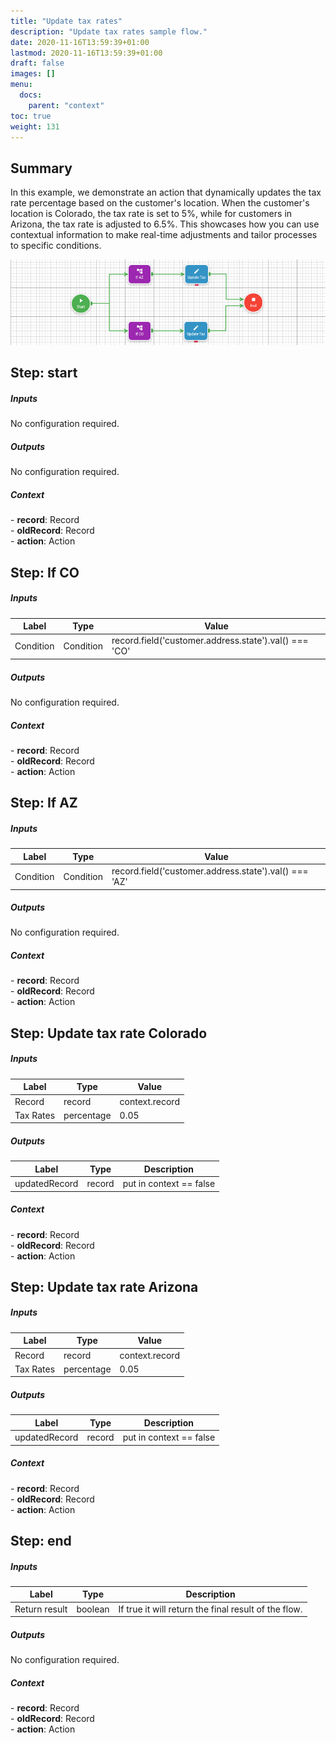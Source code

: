 ```yaml
---
title: "Update tax rates"
description: "Update tax rates sample flow."
date: 2020-11-16T13:59:39+01:00
lastmod: 2020-11-16T13:59:39+01:00
draft: false
images: []
menu:
  docs:
    parent: "context"
toc: true
weight: 131
---
```


## **Summary**

In this example, we demonstrate an action that dynamically updates the tax rate percentage based on the customer's location. When the customer's location is Colorado, the tax rate is set to 5%, while for customers in Arizona, the tax rate is adjusted to 6.5%. This showcases how you can use contextual information to make real-time adjustments and tailor processes to specific conditions.

![Update tax rates](/images/vendor/flows/updateTaxRate_sample.png)

## **Step: start**

##### Inputs

No configuration required.

##### Outputs

No configuration required.

##### Context

<div class="contextExamples"> 
  - <b>record</b>: Record <br>
  - <b>oldRecord</b>: Record <br>
  - <b>action</b>: Action
</div>

## **Step: If CO**

##### Inputs

Label|Type|Value
---|---|---
Condition|Condition|record.field('customer.address.state').val() === 'CO'

##### Outputs

No configuration required.

##### Context

<div class="contextExamples"> 
  - <b>record</b>: Record <br>
  - <b>oldRecord</b>: Record <br>
  - <b>action</b>: Action 
</div>

## **Step: If AZ**

##### Inputs

Label|Type|Value
---|---|---
Condition|Condition|record.field('customer.address.state').val() === 'AZ'

##### Outputs

No configuration required.

##### Context

<div class="contextExamples"> 
  - <b>record</b>: Record <br>
  - <b>oldRecord</b>: Record <br>
  - <b>action</b>: Action 
</div>

## **Step: Update tax rate Colorado**

##### Inputs

Label|Type|Value
---|---|---
Record|record|context.record
Tax Rates|percentage|0.05

##### Outputs

Label|Type|Description
---|---|---
updatedRecord|record|put in context == false

##### Context

<div class="contextExamples"> 
  - <b>record</b>: Record <br>
  - <b>oldRecord</b>: Record <br>
  - <b>action</b>: Action 
</div>

## **Step: Update tax rate Arizona**

##### Inputs

Label|Type|Value
---|---|---
Record|record|context.record
Tax Rates|percentage|0.05

##### Outputs

Label|Type|Description
---|---|---
updatedRecord|record|put in context == false

##### Context

<div class="contextExamples"> 
  - <b>record</b>: Record <br>
  - <b>oldRecord</b>: Record <br>
  - <b>action</b>: Action 
</div>

## **Step: end**

##### Inputs

Label|Type|Description
---|---|---
Return result|boolean|If true it will return the final result of the flow.

##### Outputs

No configuration required.

##### Context

<div class="contextExamples"> 
  - <b>record</b>: Record <br>
  - <b>oldRecord</b>: Record <br>
  - <b>action</b>: Action 
</div>